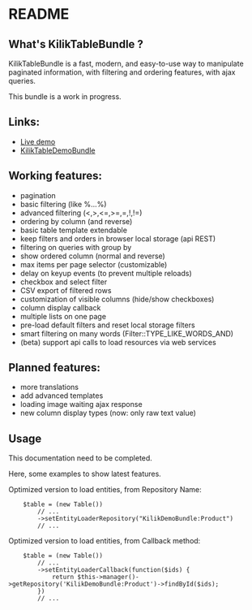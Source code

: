 README
======

What's KilikTableBundle ?
--------------------------
KilikTableBundle is a fast, modern, and easy-to-use way to manipulate paginated 
information, with filtering and ordering features, with ajax queries.

This bundle is a work in progress.

Links:
------
- [Live demo](http://tabledemo.kilik.fr/)
- [KilikTableDemoBundle](https://github.com/KilikFr/TableDemoBundle)

Working features:
-----------------
- pagination
- basic filtering (like %...%)
- advanced filtering (<,>,<=,>=,=,!,!=)
- ordering by column (and reverse)
- basic table template extendable
- keep filters and orders in browser local storage (api REST)
- filtering on queries with group by
- show ordered column (normal and reverse)
- max items per page selector (customizable)
- delay on keyup events (to prevent multiple reloads)
- checkbox and select filter
- CSV export of filtered rows
- customization of visible columns (hide/show checkboxes)
- column display callback
- multiple lists on one page
- pre-load default filters and reset local storage filters
- smart filtering on many words (Filter::TYPE_LIKE_WORDS_AND)
- (beta) support api calls to load resources via web services

Planned features:
------------------
- more translations
- add advanced templates
- loading image waiting ajax response
- new column display types (now: only raw text value)

Usage
-----

This documentation need to be completed.

Here, some examples to show latest features.

Optimized version to load entities, from Repository Name:

        $table = (new Table())
            // ...
            ->setEntityLoaderRepository("KilikDemoBundle:Product")
            // ...

Optimized version to load entities, from Callback method:

        $table = (new Table())
            // ...
            ->setEntityLoaderCallback(function($ids) {
                return $this->manager()->getRepository('KilikDemoBundle:Product')->findById($ids);
            })
            // ...
